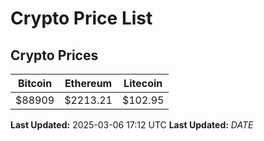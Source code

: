 # Crypto Price List

## Crypto Prices
| Bitcoin | Ethereum | Litecoin |
| ------- | -------- | -------- |
| $88909 | $2213.21 | $102.95 |
**Last Updated:** 2025-03-06 17:12 UTC
**Last Updated:** $DATE$
